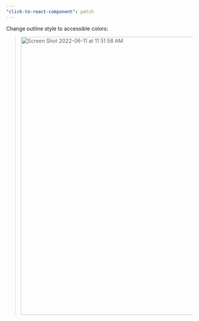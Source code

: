 ```yaml
---
"click-to-react-component": patch
---
```


Change outline style to accessible colors:

> <img width="751" alt="Screen Shot 2022-06-11 at 11 51 58 AM" src="https://user-images.githubusercontent.com/15182/173197193-dd831818-1fc9-403f-8f0b-9b5bae55f8db.png">
